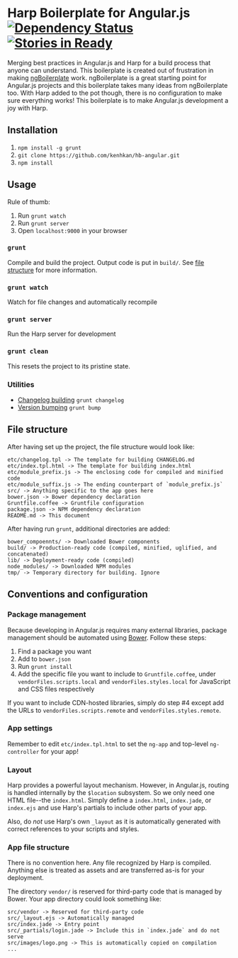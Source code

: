 # Harp Boilerplate for Angular.js <br/>[![Dependency Status](https://david-dm.org/kenhkan/hb-angular.png)](https://david-dm.org/kenhkan/hb-angular) [![Stories in Ready](https://badge.waffle.io/kenhkan/hb-angular.png)](http://waffle.io/kenhkan/hb-angular)


Merging best practices in Angular.js and Harp for a build process that anyone
can understand. This boilerplate is created out of frustration in making
[ngBoilerplate](https://github.com/ngbp/ng-boilerplate) work. ngBoilerplate is
a great starting point for Angular.js projects and this boilerplate takes many
ideas from ngBoilerplate too. With Harp added to the pot though, there is no
configuration to make sure everything works! This boilerplate is to make
Angular.js development a joy with Harp.


## Installation

1. `npm install -g grunt`
2. `git clone https://github.com/kenhkan/hb-angular.git`
3. `npm install`


## Usage

Rule of thumb:

1. Run `grunt watch`
2. Run `grunt server`
3. Open `localhost:9000` in your browser

### `grunt`

Compile and build the project. Output code is put in `build/`. See [file
structure](#file-structure) for more information.

### `grunt watch`

Watch for file changes and automatically recompile

### `grunt server`

Run the Harp server for development

### `grunt clean`

This resets the project to its pristine state.

### Utilities

* [Changelog building](https://github.com/btford/grunt-conventional-changelog) `grunt changelog`
* [Version bumping](https://github.com/vojtajina/grunt-bump) `grunt bump`


## File structure

After having set up the project, the file structure would look like:

    etc/changelog.tpl -> The template for building CHANGELOG.md
    etc/index.tpl.html -> The template for building index.html
    etc/module_prefix.js -> The enclosing code for compiled and minified code
    etc/module_suffix.js -> The ending counterpart of `module_prefix.js`
    src/ -> Anything specific to the app goes here
    bower.json -> Bower dependency declaration
    Gruntfile.coffee -> Gruntfile configuration
    package.json -> NPM dependency declaration
    README.md -> This document

After having run `grunt`, additional directories are added:

    bower_compoennts/ -> Downloaded Bower components
    build/ -> Production-ready code (compiled, minified, uglified, and concatenated)
    lib/ -> Deployment-ready code (compiled)
    node_modules/ -> Downloaded NPM modules
    tmp/ -> Temporary directory for building. Ignore


## Conventions and configuration

### Package management

Because developing in Angular.js requires many external libraries, package
management should be automated using [Bower](http://bower.io/). Follow these steps:

1. Find a package you want
2. Add to `bower.json`
3. Run `grunt install`
4. Add the specific file you want to include to `Gruntfile.coffee`, under
`vendorFiles.scripts.local` and `vendorFiles.styles.local` for JavaScript and
CSS files respectively

If you want to include CDN-hosted libraries, simply do step #4 except add the
URLs to `vendorFiles.scripts.remote` and `vendorFiles.styles.remote`.

### App settings

Remember to edit `etc/index.tpl.html` to set the `ng-app` and top-level
`ng-controller` for your app!

### Layout

Harp provides a powerful layout mechanism. However, in Angular.js, routing is
handled internally by the `$location` subsystem. So we only need one HTML
file--the `index.html`. Simply define a `index.html`, `index.jade`, or
`index.ejs` and use Harp's partials to include other parts of your app.

Also, do *not* use Harp's own `_layout` as it is automatically generated with
correct references to your scripts and styles.

### App file structure

There is no convention here. Any file recognized by Harp is compiled. Anything
else is treated as assets and are transferred as-is for your deployment.

The directory `vendor/` is reserved for third-party code that is managed by
Bower. Your app directory could look something like:

    src/vendor -> Reserved for third-party code
    src/_layout.ejs -> Automatically managed
    src/index.jade -> Entry point
    src/_partials/login.jade -> Include this in `index.jade` and do not serve
    src/images/logo.png -> This is automatically copied on compilation
    ...
